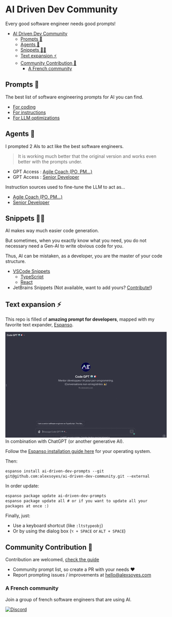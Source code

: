 # AI Driven Dev Community

Every good software engineer needs good prompts!

- [AI Driven Dev Community](#ai-driven-dev-community)
  - [Prompts 📝](#prompts-)
  - [Agents 🤖](#agents-)
  - [Snippets 🧑‍💻](#snippets-)
  - [Text expansion ⚡️](#text-expansion-️)
  - [Community Contribution 🚀](#community-contribution-)
    - [A French community](#a-french-community)

## Prompts 📝

The best list of software engineering prompts for AI you can find.

- [For coding](./prompts/code.md)
- [For instructions](./prompts/instruct.md)
- [For LLM optimizations](./prompts//llm.md)

## Agents 🤖

I prompted 2 AIs to act like the best software engineers.

> It is working much better that the original version and works even better with the prompts under.

- GPT Access : [Agile Coach (PO, PM...)](https://chat.openai.com/g/g-S1wfMarvA-ai-programming-expert)
- GPT Access : [Senior Developer](https://chat.openai.com/g/g-KbmBiVnyq-agile-gpt)

Instruction sources used to fine-tune the LLM to act as...

- [Agile Coach (PO, PM...)](./agents/agile-coach.md)
- [Senior Developer](./agents/senior-developer.md)

## Snippets 🧑‍💻

AI makes way much easier code generation.

But sometimes, when you exactly know what you need, you do not necessary need a Gen-AI to write obvious code for you.

Thus, AI can be mistaken, as a developer, you are the master of your code structure.

- [VSCode Snippets](./snippets/vscode/)
  - [TypeScript](./snippets/vscode/typescript.json)
  - [React](./snippets/vscode/typescriptreact.json)
- JetBrains Snippets (Not available, want to add yours? [Contribute!](./CONTRIBUTING.md))

## Text expansion ⚡️

This repo is filled of **amazing prompt for developers**, mapped with my favorite text expander, [Espanso](https://espanso.org).

![Text expander with AI](docs/images/espanso-code-gpt.gif)
In combination with ChatGPT (or another generative AI).

Follow the [Espanso installation guide here](https://espanso.org/install/) for your operating system.

Then:

```shell
espanso install ai-driven-dev-prompts --git git@github.com:alexsoyes/ai-driven-dev-community.git --external
```

In order update:

```shell
espanso package update ai-driven-dev-prompts
espanso package update all # or if you want to update all your packages at once :)
```

Finally, just:

- Use a keyboard shortcut (like `:ltstypeobj`)
- Or by using the dialog box (`⌥ + SPACE` or `ALT + SPACE`)

## Community Contribution 🚀

Contribution are welcomed, [check the guide](./contributing.md)

- Community prompt list, so create a PR with your needs ❤️
- Report prompting issues / improvements at [hello@alexsoyes.com](mailto:hello@alexsoyes.com)

### A French community

Join a group of french software engineers that are using AI.

[![Discord](https://img.shields.io/badge/Discord-7289DA?style=for-the-badge&logo=discord&logoColor=white)](https://discord.gg/mcNwacZCvC)
